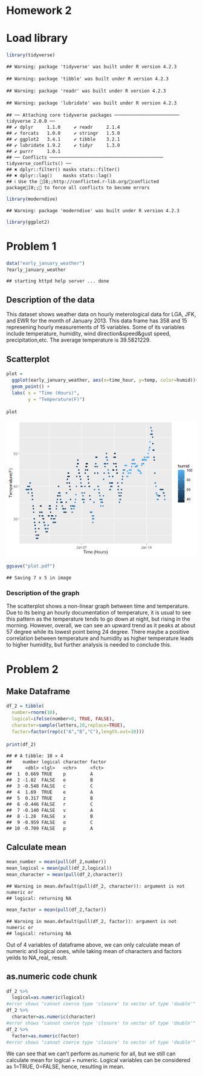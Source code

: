 Homework 2
================

# Load library

``` r
library(tidyverse)
```

    ## Warning: package 'tidyverse' was built under R version 4.2.3

    ## Warning: package 'tibble' was built under R version 4.2.3

    ## Warning: package 'readr' was built under R version 4.2.3

    ## Warning: package 'lubridate' was built under R version 4.2.3

    ## ── Attaching core tidyverse packages ──────────────────────── tidyverse 2.0.0 ──
    ## ✔ dplyr     1.1.0     ✔ readr     2.1.4
    ## ✔ forcats   1.0.0     ✔ stringr   1.5.0
    ## ✔ ggplot2   3.4.1     ✔ tibble    3.2.1
    ## ✔ lubridate 1.9.2     ✔ tidyr     1.3.0
    ## ✔ purrr     1.0.1     
    ## ── Conflicts ────────────────────────────────────────── tidyverse_conflicts() ──
    ## ✖ dplyr::filter() masks stats::filter()
    ## ✖ dplyr::lag()    masks stats::lag()
    ## ℹ Use the ]8;;http://conflicted.r-lib.org/conflicted package]8;; to force all conflicts to become errors

``` r
library(moderndive)
```

    ## Warning: package 'moderndive' was built under R version 4.2.3

``` r
library(ggplot2)
```

# Problem 1

``` r
data("early_january_weather")
?early_january_weather
```

    ## starting httpd help server ... done

## Description of the data

This dataset shows weather data on hourly meterological data for LGA,
JFK, and EWR for the month of January 2013. This data frame has 358 and
15 represening hourly measurements of 15 variables. Some of its
variables include temperature, humidity, wind direction&speed&gust
speed, precipitation,etc. The average temperature is 39.5821229.

## Scatterplot

``` r
plot = 
  ggplot(early_january_weather, aes(x=time_hour, y=temp, color=humid))+
  geom_point() + 
  labs( x = "Time (Hours)",
        y = "Temperature(F)")

plot
```

![](p8105_hw1_dqn2104_files/figure-gfm/unnamed-chunk-3-1.png)<!-- -->

``` r
ggsave("plot.pdf")
```

    ## Saving 7 x 5 in image

### Description of the graph

The scatterplot shows a non-linear graph between time and temperature.
Due to its being an hourly documentation of temperature, it is usual to
see this pattern as the temperature tends to go down at night, but
rising in the morning. However, overall, we can see an upward trend as
it peaks at about 57 degree while its lowest point being 24 degree.
There maybe a positive correlation between temperature and humidity as
higher temperature leads to higher humidity, but further analysis is
needed to conclude this.

# Problem 2

## Make Dataframe

``` r
df_2 = tibble(
  number=rnorm(10),
  logical=ifelse(number>0, TRUE, FALSE),
  character=sample(letters,10,replace=TRUE),
  factor=factor(rep(c("A","B","C"),length.out=10)))

print(df_2)
```

    ## # A tibble: 10 × 4
    ##    number logical character factor
    ##     <dbl> <lgl>   <chr>     <fct> 
    ##  1  0.669 TRUE    p         A     
    ##  2 -1.02  FALSE   e         B     
    ##  3 -0.548 FALSE   c         C     
    ##  4  1.69  TRUE    e         A     
    ##  5  0.317 TRUE    z         B     
    ##  6 -0.446 FALSE   r         C     
    ##  7 -0.140 FALSE   v         A     
    ##  8 -1.28  FALSE   x         B     
    ##  9 -0.959 FALSE   o         C     
    ## 10 -0.709 FALSE   p         A

## Calculate mean

``` r
mean_number = mean(pull(df_2,number))
mean_logical = mean(pull(df_2,logical))
mean_character = mean(pull(df_2,character))
```

    ## Warning in mean.default(pull(df_2, character)): argument is not numeric or
    ## logical: returning NA

``` r
mean_factor = mean(pull(df_2,factor))
```

    ## Warning in mean.default(pull(df_2, factor)): argument is not numeric or
    ## logical: returning NA

Out of 4 variables of dataframe above, we can only calculate mean of
numeric and logical ones, while taking mean of characters and factors
yeilds to NA_real\_ result.

## as.numeric code chunk

``` r
df_2 %>%
  logical=as.numeric(logical)
#error shows "cannot coerce type 'closure' to vector of type 'double'"
df_2 %>%
  character=as.numeric(character)
#error shows "cannot coerce type 'closure' to vector of type 'double'"
df_2 %>%
  factor=as.numeric(factor)
#error shows "cannot coerce type 'closure' to vector of type 'double'"
```

We can see that we can’t perform as.numeric for all, but we still can
calculate mean for logical + numeric. Logical variables can be
considered as 1=TRUE, 0=FALSE, hence, resulting in mean.
